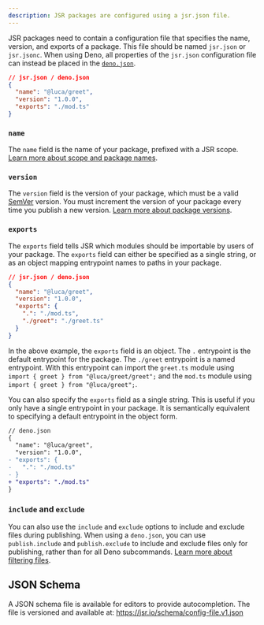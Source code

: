 ```yaml
---
description: JSR packages are configured using a jsr.json file.
---
```


JSR packages need to contain a configuration file that specifies the name,
version, and exports of a package. This file should be named `jsr.json` or
`jsr.jsonc`. When using Deno, all properties of the `jsr.json` configuration
file can instead be placed in the
[`deno.json`](https://docs.deno.com/runtime/manual/getting_started/configuration_file).

```json
// jsr.json / deno.json
{
  "name": "@luca/greet",
  "version": "1.0.0",
  "exports": "./mod.ts"
}
```

### `name`

The `name` field is the name of your package, prefixed with a JSR scope.
[Learn more about scope and package names](#creating-a-scope-and-package).

### `version`

The `version` field is the version of your package, which must be a valid
[SemVer](https://semver.org/) version. You must increment the version of your
package every time you publish a new version.
[Learn more about package versions](/docs/packages#versions).

### `exports`

The `exports` field tells JSR which modules should be importable by users of
your package. The `exports` field can either be specified as a single string, or
as an object mapping entrypoint names to paths in your package.

```json
// jsr.json / deno.json
{
  "name": "@luca/greet",
  "version": "1.0.0",
  "exports": {
    ".": "./mod.ts",
    "./greet": "./greet.ts"
  }
}
```

In the above example, the `exports` field is an object. The `.` entrypoint is
the default entrypoint for the package. The `./greet` entrypoint is a named
entrypoint. With this entrypoint can import the `greet.ts` module using
`import { greet } from "@luca/greet/greet";` and the `mod.ts` module using
`import { greet } from "@luca/greet";`.

You can also specify the `exports` field as a single string. This is useful if
you only have a single entrypoint in your package. It is semantically equivalent
to specifying a default entrypoint in the object form.

```diff
// deno.json
{
  "name": "@luca/greet",
  "version": "1.0.0",
- "exports": {
-   ".": "./mod.ts"
- }
+ "exports": "./mod.ts"
}
```

### `include` and `exclude`

You can also use the `include` and `exclude` options to include and exclude
files during publishing. When using a `deno.json`, you can use `publish.include`
and `publish.exclude` to include and exclude files only for publishing, rather
than for all Deno subcommands.
[Learn more about filtering files](/docs/publishing-packages#filtering-files).

## JSON Schema

A JSON schema file is available for editors to provide autocompletion. The file
is versioned and available at: https://jsr.io/schema/config-file.v1.json
